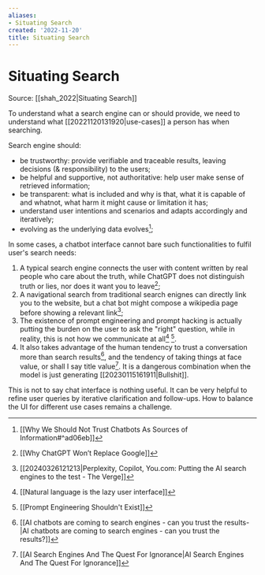 ```yaml
---
aliases:
- Situating Search
created: '2022-11-20'
title: Situating Search
---
```


# Situating Search

Source: [[shah_2022|Situating Search]]

To understand what a search engine can or should provide, we need to understand what [[20221120131920|use-cases]] a person has when searching.

Search engine should:
- be trustworthy: provide verifiable and traceable results, leaving decisions (& responsibility) to the users;
- be helpful and supportive, not authoritative: help user make sense of retrieved information;
- be transparent: what is included and why is that, what it is capable of and whatnot, what harm it might cause or limitation it has;
- understand user intentions and scenarios and adapts accordingly and iteratively;
- evolving as the underlying data evolves[^1];

In some cases, a chatbot interface cannot bare such functionalities to fulfil user's search needs:
1. A typical search engine connects the user with content written by real people who care about the truth, while ChatGPT does not distinguish truth or lies, nor does it want you to leave[^2];
2. A navigational search from traditional search enignes can directly link you to the website, but a chat bot might compose a wikipedia page before showing a relevant link[^7];
3. The existence of prompt engineering and prompt hacking is actually putting the burden on the user to ask the "right" question, while in reality, this is not how we communicate at all[^3] [^4].
4. It also takes advantage of the human tendency to trust a conversation more than search results[^5], and the tendency of taking things at face value, or shall I say title value[^6]. It is a dangerous combination when the model is just generating [[20230115161911|Bullshit]].

This is not to say chat interface is nothing useful. It can be very helpful to refine user queries by iterative clarification and follow-ups. How to balance the UI for different use cases remains a challenge.

[^1]: [[Why We Should Not Trust Chatbots As Sources of Information#^ad06eb]]
[^2]: [[Why ChatGPT Won’t Replace Google]]
[^3]: [[Natural language is the lazy user interface]]
[^4]: [[Prompt Engineering Shouldn't Exist]]
[^5]: [[AI chatbots are coming to search engines - can you trust the results-|AI chatbots are coming to search engines - can you trust the results?]]
[^6]: [[AI Search Engines And The Quest For Ignorance|AI Search Engines And The Quest For Ignorance]]
[^7]: [[20240326121213|Perplexity, Copilot, You.com: Putting the AI search engines to the test - The Verge]]